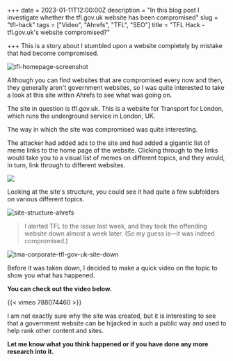 +++
date = 2023-01-11T12:00:00Z
description = "In this blog post I investigate whether the tfl.gov.uk website has been compromised"
slug = "tfl-hack"
tags = ["Video", "Ahrefs", "TFL", "SEO"]
title = "TFL Hack - tfl.gov.uk's website compromised?"

+++
This is a story about I stumbled upon a website completely by mistake that had become compromised.

![tfl-homepage-screenshot](/img/tfl-home-page-screenshot.png "TFL Homepage Screenshot")

Although you can find websites that are compromised every now and then, they generally aren't government websites, so I was quite interested to take a look at this site within Ahrefs to see what was going on.

The site in question is tfl.gov.uk. This is a website for Transport for London, which runs the underground service in London, UK.

The way in which the site was compromised was quite interesting. 

The attacker had added ads to the site and had added a gigantic list of meme links to the home page of the website.  Clicking through to the links would take you to a visual list of memes on different topics, and they would, in turn, link through to different websites.

![](/img/ahrefs-organic-traffic-graph-overview-2-0.png)

Looking at the site's structure, you could see it had quite a few subfolders on various different topics.

![site-structure-ahrefs](/img/ahrefs-site-structure-tool.png "site-structure-ahrefs")

> I alerted TFL to the issue last week, and they took the offending website down almost a week later. (So my guess is—it was indeed compromised.)

![tma-corporate-tfl-gov-uk-site-down](/img/tma-corporate-tfl-gov-uk-page-not-found.png "tma-corporate-tfl-gov-uk-site-down")

Before it was taken down, I decided to make a quick video on the topic to show you what has happened.

**You can check out the video below.**

{{< vimeo 788074460 >}}

I am not exactly sure why the site was created, but it is interesting to see that a government website can be hijacked in such a public way and used to help rank other content and sites.

**Let me know what you think happened or if you have done any more research into it.**